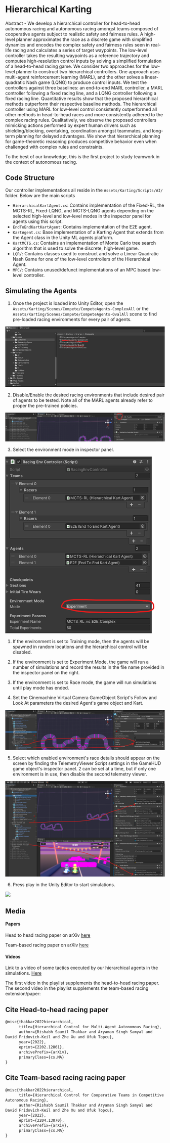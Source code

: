 # Hierarchical Karting
Abstract - We develop a hierarchical controller for head-to-head
autonomous racing and autonomous racing amongst teams composed of cooperative agents subject to realistic safety and fairness rules. 
A high-level planner approximates the race as a
discrete game with simplified dynamics and encodes the complex safety
and fairness rules seen in real-life racing and calculates a series of
target waypoints. The low-level controller takes the resulting waypoints
as a reference trajectory and computes high-resolution control inputs by
solving a simplified formulation of a head-to-head racing game. We
consider two approaches for the low-level planner to construct two
hierarchical controllers. One approach uses multi-agent reinforcement
learning (MARL), and the other solves a linear-quadratic Nash game
(LQNG) to produce control inputs. We test the controllers against three
baselines: an end-to-end MARL controller, a MARL controller following a
fixed racing line, and a LQNG controller following a fixed racing line.
Quantitative results show that the proposed hierarchical methods
outperform their respective baseline methods. The hierarchical
controller using MARL for low-level control consistently outperformed
all other methods in head-to-head races and more consistently adhered to
the complex racing rules. Qualitatively, we observe the proposed
controllers mimicking actions performed by expert human drivers such as
shielding/blocking, overtaking, coordination amongst teammates, and long-term planning for delayed
advantages. We show that hierarchical planning for game-theoretic
reasoning produces competitive behavior even when challenged with
complex rules and constraints.

To the best of our knowledge, this is the first project to study teamwork in the context of autonomous racing. 
## Code Structure

Our controller implementations all reside in the
`Assets/Karting/Scripts/AI/` folder. Below are the main scripts
- `HierarchicalKartAgent.cs`: Contains implementation of the Fixed-RL,
  the MCTS-RL, Fixed-LQNG, and MCTS-LQNG agents depending on the
  selected high-level and low-level modes in the inspector panel for
  agents using this script.
- `EndToEndKartKartAgent`: Contains implementation of the E2E agent.
- `KartAgent.cs`: Base implementation of a Karting Agent that extends
  from the Agent class in the Unity ML agents platform.
- `KartMCTS.cs`: Contains an implementation of Monte Carlo tree search
  algorithm that is used to solve the discrete, high-level game. 
- `LQR/`: Contains classes used to construct and solve a Linear
  Quadratic Nash Game for one of the low-level controllers of the
  Hierarchical Agent.
- `MPC/`: Contains unused/defunct implementations of an MPC based
  low-level controller.

## Simulating the Agents

1. Once the project is loaded into Unity Editor, open the
   `Assets/Karting/Scenes/Compete/CompeteAgents-ComplexAll` or the
   `Assets/Karting/Scenes/Compete/CompeteAgents-OvalAll` scene to find
   pre-loaded racing environments for every pair of agents.

![](./readme_images/SceneListing.png)

2. Disable/Enable the desired racing environments that include desired
   pair of agents to be tested. Note all of the MARL agents already
   refer to proper the pre-trained policies.

![](./readme_images/EnvEnable.png)

3. Select the environment mode in inspector panel. 
    
![](./readme_images/EnvModeSelect.png)

   1.  If the environment is set to Training mode, then the agents will
       be spawned in random locations and the hierarchical control will
       be disabled.
    
   2.  If the environment is set to Experiment Mode, the game will run a
       number of simulations and record the results in the file name
       provided in the inspector panel on the right.
    
   3.  If the environment is set to Race mode, the game will run
       simulations until play mode has ended.
     
4. Set the Cinemachine Virtual Camera GameObject Script's Follow and Look At parameters the desired Agent's game
   object and Kart.

![](./readme_images/CameraSetup.png)


5. Select which enabled environment's race details should appear on the
   screen by finding the TelemetryViewer Script settings in the GameHUD
   game object's inspector panel. 2 can be set at a time, but if only one environment is in use, then disable the second telemetry viewer.

![](./readme_images/TelemetryViewerSetup.png)

6. Press play in the Unity Editor to start simulations.

![](./readme_images/RunGame.gif)

## Media
#### Papers
Head to head racing paper on arXiv [here](https://arxiv.org/abs/2202.12861) 

Team-based racing paper on arXiv [here](https://arxiv.org/abs/2204.13070) 

#### Videos
Link to a video of some tactics executed by our hierarchical agents in
the simulations. [Here](https://www.youtube.com/playlist?list=PLEkfZ4KJSCcG4yGWD7K5ENGXW5nBPYiF1)

The first video in the playlist supplements the head-to-head racing paper. The second video in the playlist supplements the team-based racing extension/paper:


## Cite Head-to-head racing paper
```
@misc{thakkar2022hierarchical,
      title={Hierarchical Control for Multi-Agent Autonomous Racing}, 
      author={Rishabh Saumil Thakkar and Aryaman Singh Samyal and David Fridovich-Keil and Zhe Xu and Ufuk Topcu},
      year={2022},
      eprint={2202.12861},
      archivePrefix={arXiv},
      primaryClass={cs.MA}
}
```
## Cite Team-based racing racing paper
```
@misc{thakkar2022hierarchical,
      title={Hierarchical Control for Cooperative Teams in Competitive Autonomous Racing}, 
      author={Rishabh Saumil Thakkar and Aryaman Singh Samyal and David Fridovich-Keil and Zhe Xu and Ufuk Topcu},
      year={2022},
      eprint={2204.13070},
      archivePrefix={arXiv},
      primaryClass={cs.MA}
}
```
